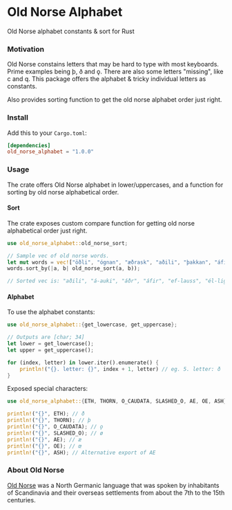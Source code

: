 # Old Norse Alphabet

Old Norse alphabet constants & sort for Rust

### Motivation

Old Norse constains letters that may be hard to type with most keyboards. Prime examples being þ, ð and ǫ. There are also some letters "missing", like c and q. This package offers the alphabet & tricky individual letters as constants.

Also provides sorting function to get the old norse alphabet order just right.


### Install

Add this to your `Cargo.toml`:

```toml
[dependencies]
old_norse_alphabet = "1.0.0"
```


### Usage

The crate offers Old Norse alphabet in lower/uppercases, and a function for sorting by old norse alphabetical order.

#### Sort

The crate exposes custom compare function for getting old norse alphabetical order just right.

```rust
use old_norse_alphabet::old_norse_sort;

// Sample vec of old norse words.
let mut words = vec!["öðli", "ógnan", "æðrask", "aðili", "þakkan", "áfir", "á-auki", "él-ligr", "maðka", "ef-lauss", "œgir", "áðr", "maðr", "madr", "mæðr"];
words.sort_by(|a, b| old_norse_sort(a, b));

// Sorted vec is: "aðili", "á-auki", "áðr", "áfir", "ef-lauss", "él-ligr", "madr", "maðka", "maðr", "mæðr", "ógnan", "þakkan", "æðrask", "œgir", "öðli"
```

#### Alphabet

To use the alphabet constants:

```rust
use old_norse_alphabet::{get_lowercase, get_uppercase};

// Outputs are [char; 34]
let lower = get_lowercase();
let upper = get_uppercase();

for (index, letter) in lower.iter().enumerate() {
    println!("{}. letter: {}", index + 1, letter) // eg. 5. letter: ð
}
```

Exposed special characters:

```rust
use old_norse_alphabet::{ETH, THORN, O_CAUDATA, SLASHED_O, AE, OE, ASH};

println!("{}", ETH); // ð
println!("{}", THORN); // þ
println!("{}", O_CAUDATA); // ǫ
println!("{}", SLASHED_O); // ø
println!("{}", AE); // æ
println!("{}", OE); // œ
println!("{}", ASH); // Alternative export of AE
```


### About Old Norse

[Old Norse](https://en.wikipedia.org/wiki/Old_Norse) was a North Germanic language that was spoken by inhabitants of Scandinavia and their overseas settlements from about the 7th to the 15th centuries.
